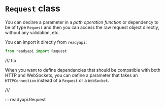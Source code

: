 # `Request` class

You can declare a parameter in a _path operation function_ or dependency to be of type `Request` and then you can access the raw request object directly, without any validation, etc.

You can import it directly from `readyapi`:

```python
from readyapi import Request
```

/// tip

When you want to define dependencies that should be compatible with both HTTP and WebSockets, you can define a parameter that takes an `HTTPConnection` instead of a `Request` or a `WebSocket`.

///

::: readyapi.Request
